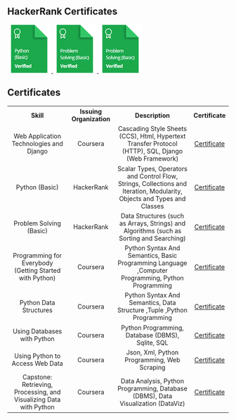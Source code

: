 ## HackerRank Certificates

<a href="https://www.hackerrank.com/certificates/f60ec3bf42af">
<img src="https://github.com/ShihabAhmed09/Certificates/blob/main/Badges/python_basic_skill.png?raw=true">
</a>
<a href="https://www.hackerrank.com/certificates/b559d4d72fec">
<img src="https://github.com/ShihabAhmed09/Certificates/blob/main/Badges/problem_solving_basic_skill.png?raw=true">
</a>
<a href="https://www.hackerrank.com/certificates/b559d4d72fec">
<img src="https://github.com/ShihabAhmed09/Certificates/blob/main/Badges/problem_solving_basic_skill.png?raw=true">
</a>

## Certificates

<table style="text-align: center;">
    <tr>
        <th>Skill</th>
        <th>Issuing Organization</th>
        <th>Description</th>
        <th>Certificate</th>
    </tr>
    <tr>
        <td>Web Application Technologies and Django</td>
        <td>Coursera</td>
        <td>Cascading Style Sheets (CCS), Html, Hypertext Transfer Protocol (HTTP), SQL,
            Django (Web Framework)</td>
        <td><a href="https://www.coursera.org/account/accomplishments/certificate/TJD3JPQV5YJD">Certificate</a></td>
    </tr>
    <tr>
        <td>Python (Basic)</td>
        <td>HackerRank</td>
        <td>Scalar Types, Operators and Control Flow, Strings, Collections and Iteration,
            Modularity, Objects and Types and Classes</td>
        <td><a href="https://www.hackerrank.com/certificates/f60ec3bf42af">Certificate</a></td>
    </tr>
    <tr>
        <td>Problem Solving (Basic)</td>
        <td>HackerRank</td>
        <td>Data Structures (such as Arrays, Strings) and Algorithms (such as Sorting and
            Searching)</td>
        <td><a href="https://www.hackerrank.com/certificates/b559d4d72fec">Certificate</a></td>
    </tr>
    <tr>
        <td>Programming for Everybody (Getting Started with Python)</td>
        <td>Coursera</td>
        <td>Python Syntax And Semantics, Basic Programming Language ,Computer Programming,
            Python Programming</td>
        <td><a href="https://www.coursera.org/account/accomplishments/certificate/29B9X6MXR26W">Certificate</a></td>
    </tr>
    <tr>
        <td>Python Data Structures</td>
        <td>Coursera</td>
        <td>Python Syntax And Semantics, Data Structure ,Tuple ,Python Programming</td>
        <td><a href="https://www.coursera.org/account/accomplishments/certificate/D8PW28HVBBML">Certificate</a></td>
    </tr>
    <tr>
        <td>Using Databases with Python</td>
        <td>Coursera</td>
        <td>Python Programming, Database (DBMS), Sqlite, SQL</td>
        <td><a href="https://www.coursera.org/account/accomplishments/certificate/NWWPPFXZDAJ5">Certificate</a></td>
    </tr>
    <tr>
        <td>Using Python to Access Web Data</td>
        <td>Coursera</td>
        <td>Json, Xml, Python Programming, Web Scraping</td>
        <td><a href="https://www.coursera.org/account/accomplishments/certificate/JHMBSDKYP88A">Certificate</a></td>
    </tr>
    <tr>
        <td>Capstone: Retrieving, Processing, and Visualizing Data with Python</td>
        <td>Coursera</td>
        <td>Data Analysis, Python Programming, Database (DBMS), Data Visualization (DataViz)</td>
        <td><a href="https://www.coursera.org/account/accomplishments/certificate/HE2SKWUHYHL9">Certificate</a></td>
    </tr>
</table>
